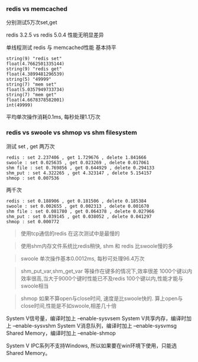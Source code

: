 
### redis vs memcached

分别测试5万次set,get

redis 3.2.5 vs redis 5.0.4 性能无明显差异

单线程测试 redis 与 memcached性能 基本持平

```
string(9) "redis set"
float(4.7662501335144)
string(9) "redis get"
float(4.3899481296539)
string(5) "49999"
string(7) "mem set"
float(5.0357949733734)
string(7) "mem get"
float(4.6678378582001)
int(49999)
```

平均单次操作消耗0.1ms, 每秒处理1.1万次


### redis vs swoole vs shmop vs shm filesystem


测试 set , get 两万次

```
redis : set 2.237406 , get 1.729676 , delete 1.841666
swoole : set 0.025635 , get 0.023269 , delete 0.017061
shm file : set 0.769856 , get 0.644929 , delete 0.294133
shm_put : set 4.322265 , get 4.323147 , delete 5.154157
shmop : set 0.007536 
```

两千次
```
redis : set 0.188906 , get 0.181506 , delete 0.185384
swoole : set 0.002655 , get 0.002313 , delete 0.001670
shm file : set 0.081780 , get 0.064378 , delete 0.027966
shm_put : set 0.039145 , get 0.038052 , delete 0.041297
shmop : set 0.000772 
```


> 使用tcp通信的redis 在这次测试中是最慢的

> 使用shm内存文件系统比redis稍快, shm 和 redis 比swoole慢的多

> swoole 单次操作基本0.0012ms, 每秒可处理96.4万次

> shm_put_var,shm_get_var 等操作在键多的情况下,效率很差
> 1000个键以内效率很高,当大于9000个键时性能已不及redis
> 100个键以内,性能才能与swoole相当

> shmop 如果不算open与close时间, 速度是比swoole快的.
> 算上open与close时间,性能是不如swoole,相差几十倍



System V信号量，编译时加上 –enable-sysvsem
System V共享内存，编译时加上 –enable-sysvshm
System V消息队列，编译时加上 –enable-sysvmsg
Shared Memory，编译时加上 –enable-shmop

System V IPC系列不支持Windows, 所以如果要在win环境下使用，只能选Shared Memory。